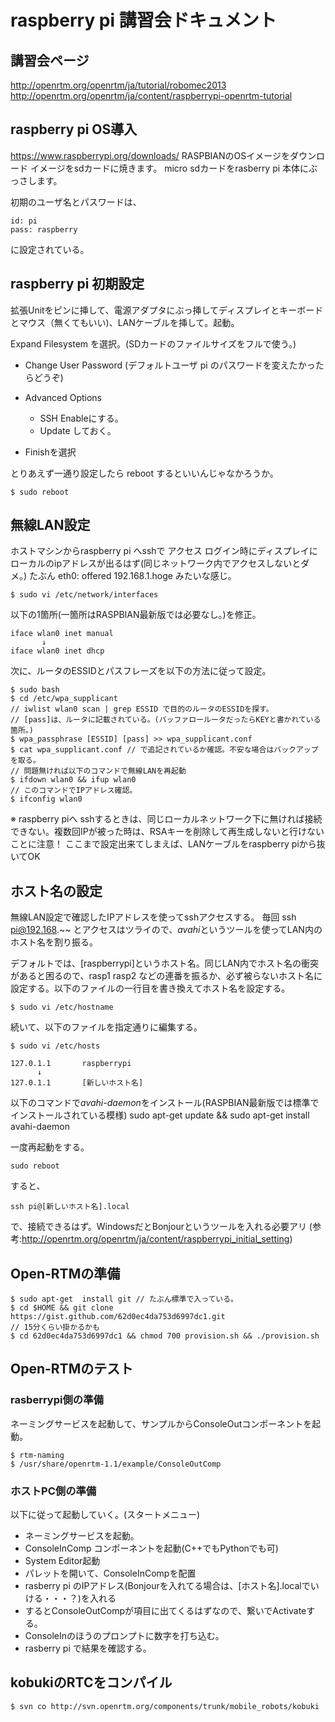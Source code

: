 # raspberry pi 講習会ドキュメント

## 講習会ページ
http://openrtm.org/openrtm/ja/tutorial/robomec2013
http://openrtm.org/openrtm/ja/content/raspberrypi-openrtm-tutorial

## raspberry pi OS導入

https://www.raspberrypi.org/downloads/
RASPBIANのOSイメージをダウンロード
イメージをsdカードに焼きます。
micro sdカードをrasberry pi 本体にぶっさします。

初期のユーザ名とパスワードは、

	id: pi
	pass: raspberry

に設定されている。

## raspberry pi 初期設定

拡張Unitをピンに挿して、電源アダプタにぶっ挿してディスプレイとキーボードとマウス（無くてもいい)、LANケーブルを挿して。起動。

Expand Filesystem を選択。(SDカードのファイルサイズをフルで使う。)

- Change User Password (デフォルトユーザ pi のパスワードを変えたかったらどうぞ)
- Advanced Options
     - SSH Enableにする。
	 - Update しておく。

- Finishを選択

とりあえず一通り設定したら reboot するといいんじゃなかろうか。

	$ sudo reboot

## 無線LAN設定

ホストマシンからraspberry pi へsshで アクセス
ログイン時にディスプレイにローカルのipアドレスが出るはず(同じネットワーク内でアクセスしないとダメ。) たぶん eth0: offered 192.168.1.hoge みたいな感じ。

	$ sudo vi /etc/network/interfaces

以下の1箇所(一箇所はRASPBIAN最新版では必要なし。)を修正。

	iface wlan0 inet manual
           ↓
	iface wlan0 inet dhcp

次に、ルータのESSIDとパスフレーズを以下の方法に従って設定。

	$ sudo bash
	$ cd /etc/wpa_supplicant
	// iwlist wlan0 scan | grep ESSID で目的のルータのESSIDを探す。
	// [pass]は、ルータに記載されている。(バッファロールータだったらKEYと書かれている箇所。)
	$ wpa_passphrase [ESSID] [pass] >> wpa_supplicant.conf
	$ cat wpa_supplicant.conf // で追記されているか確認。不安な場合はバックアップを取る。
	// 問題無ければ以下のコマンドで無線LANを再起動
	$ ifdown wlan0 && ifup wlan0
	// このコマンドでIPアドレス確認。
	$ ifconfig wlan0

※ raspberry piへ sshするときは、同じローカルネットワーク下に無ければ接続できない。複数回IPが被った時は、RSAキーを削除して再生成しないと行けないことに注意！
ここまで設定出来てしまえば、LANケーブルをraspberry piから抜いてOK

## ホスト名の設定
無線LAN設定で確認したIPアドレスを使ってsshアクセスする。
毎回 ssh pi@192.168.~~ とアクセスはツライので、*avahi*というツールを使ってLAN内のホスト名を割り振る。

デフォルトでは、[raspberrypi]というホスト名。同じLAN内でホスト名の衝突があると困るので、rasp1 rasp2 などの連番を振るか、必ず被らないホスト名に設定する。以下のファイルの一行目を書き換えてホスト名を設定する。

	$ sudo vi /etc/hostname

続いて、以下のファイルを指定通りに編集する。

	$ sudo vi /etc/hosts

	127.0.1.1       raspberrypi
		  ↓
	127.0.1.1       [新しいホスト名]

以下のコマンドで*avahi-daemon*をインストール(RASPBIAN最新版では標準でインストールされている模様)
	sudo apt-get update && sudo apt-get install avahi-daemon

一度再起動をする。

	sudo reboot

すると、

	ssh pi@[新しいホスト名].local

で、接続できるはず。WindowsだとBonjourというツールを入れる必要アリ
(参考:http://openrtm.org/openrtm/ja/content/raspberrypi_initial_setting)

## Open-RTMの準備

	$ sudo apt-get  install git // たぶん標準で入っている。
	$ cd $HOME && git clone https://gist.github.com/62d0ec4da753d6997dc1.git
	// 15分くらい掛かるかも
	$ cd 62d0ec4da753d6997dc1 && chmod 700 provision.sh && ./provision.sh


## Open-RTMのテスト

### rasberrypi側の準備
ネーミングサービスを起動して、サンプルからConsoleOutコンポーネントを起動。

	$ rtm-naming
	$ /usr/share/openrtm-1.1/example/ConsoleOutComp

### ホストPC側の準備

以下に従って起動していく。(スタートメニュー)

- ネーミングサービスを起動。
- ConsoleInComp コンポーネントを起動(C++でもPythonでも可)
- System Editor起動
- パレットを開いて、ConsoleInCompを配置
- rasberry pi のIPアドレス(Bonjourを入れてる場合は、[ホスト名].localでいける・・・？)を入れる
- するとConsoleOutCompが項目に出てくるはずなので、繋いでActivateする。
- ConsoleInのほうのプロンプトに数字を打ち込む。
- rasberry pi で結果を確認する。


## kobukiのRTCをコンパイル

	$ svn co http://svn.openrtm.org/components/trunk/mobile_robots/kobuki

